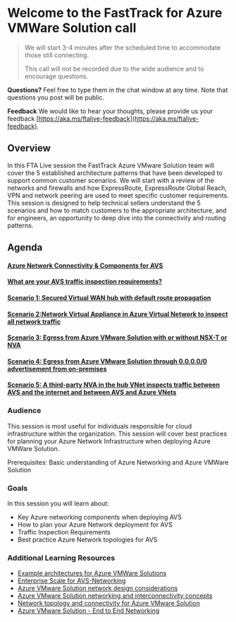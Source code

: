 # Welcome to the FastTrack for Azure VMWare Solution call
> We will start 3-4 minutes after the scheduled time to accommodate those still connecting.
> 
> This call will not be recorded due to the wide audience and to encourage questions.

**Questions?** Feel free to type them in the chat window at any time. Note that questions you post will be public. 

**Feedback** We would like to hear your thoughts, please provide us your feedback [https://aka.ms/ftalive-feedback](https://aka.ms/ftalive-feedback).

## Overview

In this FTA Live session the FastTrack Azure VMware Solution team will cover the 5 established architecture patterns that have been developed to support common customer scenarios. We will start with a review of the networks and firewalls and how ExpressRoute, ExpressRoute Global Reach, VPN and network peering are used to meet specific customer requirements. This session is designed to help technical sellers understand the 5 scenarios and how to match customers to the appropriate architecture, and for engineers, an opportunity to deep dive into the connectivity and routing patterns.

## Agenda

#### [Azure Network Connectivity & Components for AVS](https://github.com/jasonamedina/FTALive-Sessions/blob/main/content/avs/Azure%20Network%20Connectivity%20Components%20for%20AVS.md)

#### [What are your AVS traffic inspection requirements?](https://github.com/jasonamedina/FTALive-Sessions/blob/main/content/avs/Traffic%20Inspection%20Requirements.md)

#### [Scenario 1: Secured Virtual WAN hub with default route propagation](https://github.com/jasonamedina/FTALive-Sessions/blob/main/content/avs/Scenario%201.md)

#### [Scenario 2:Network Virtual Appliance in Azure Virtual Network to inspect all network traffic](https://github.com/jasonamedina/FTALive-Sessions/blob/main/content/avs/Scenario%202.md)

#### [Scenario 3: Egress from Azure VMware Solution with or without NSX-T or NVA](https://github.com/jasonamedina/FTALiveSessions/blob/main/content/avs/Scenario%203.md)

#### [Scenario 4: Egress from Azure VMware Solution through 0.0.0.0/0 advertisement from on-premises](https://github.com/jasonamedina/FTALiveSessions/blob/main/content/avs/Scenario%204.md)

#### [Scenario 5: A third-party NVA in the hub VNet inspects traffic between AVS and the internet and between AVS and Azure VNets](https://github.com/jasonamedina/FTALive-Sessions/blob/main/content/avs/Scenario%205.md)

### Audience

This session is most useful for individuals responsible for cloud infrastructure within the organization. This session will cover best practices for planning your Azure Network Infrastructure when deploying Azure VMWare Solution. 

Prerequisites: Basic understanding of Azure Networking and Azure VMWare Solution

### Goals

In this session you will learn about:

- Key Azure networking components when deploying AVS
- How to plan your Azure Network deployment for AVS
- Traffic Inspection Requirements
- Best practice Azure Network topologies for AVS

### Additional Learning Resources

* [Example architectures for Azure VMWare Solutions](https://learn.microsoft.com/en-us/azure/cloud-adoption-framework/scenarios/azure-vmware/example-architectures)
* [Enterprise Scale for AVS-Networking](https://github.com/Azure/Enterprise-Scale-for-AVS/tree/main/BrownField/Networking)
* [Azure VMware Solution network design considerations](https://learn.microsoft.com/en-us/azure/azure-vmware/concepts-network-design-considerations)
* [Azure VMware Solution networking and interconnectivity concepts](https://learn.microsoft.com/en-us/azure/azure-vmware/concepts-networking) 
* [Network topology and connectivity for Azure VMware Solution](https://learn.microsoft.com/en-us/azure/cloud-adoption-framework/scenarios/azure-vmware/eslz-network-topology-connectivity) 
* [Azure VMware Solution - End to End Networking](https://www.youtube.com/watch?v=6_LYsYicacs) 


